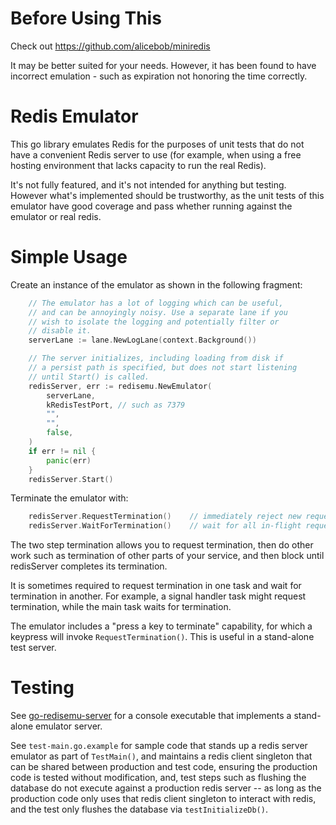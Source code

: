 # Before Using This

Check out https://github.com/alicebob/miniredis

It may be better suited for your needs. However, it has been found to have
incorrect emulation - such as expiration not honoring the time correctly.

# Redis Emulator
This go library emulates Redis for the purposes of unit tests that do not have
a convenient Redis server to use (for example, when using a free hosting
environment that lacks capacity to run the real Redis).

It's not fully featured, and it's not intended for anything but testing.
However what's implemented should be trustworthy, as the unit tests of this
emulator have good coverage and pass whether running against the emulator
or real redis.

# Simple Usage

Create an instance of the emulator as shown in the following fragment:

```go
	// The emulator has a lot of logging which can be useful,
	// and can be annoyingly noisy. Use a separate lane if you
	// wish to isolate the logging and potentially filter or
	// disable it.
	serverLane := lane.NewLogLane(context.Background())

	// The server initializes, including loading from disk if
	// a persist path is specified, but does not start listening
	// until Start() is called.
	redisServer, err := redisemu.NewEmulator(
		serverLane,     
		kRedisTestPort, // such as 7379
		"",
		"",
		false,
	)
	if err != nil {
		panic(err)
	}
	redisServer.Start()
```

Terminate the emulator with:

```go
	redisServer.RequestTermination()    // immediately reject new requests
	redisServer.WaitForTermination()    // wait for all in-flight requests to complete
```

The two step termination allows you to request termination, then do other
work such as termination of other parts of your service, and then block
until redisServer completes its termination.

It is sometimes required to request termination in one task and wait for
termination in another. For example, a signal handler task might request
termination, while the main task waits for termination.

The emulator includes a "press a key to terminate" capability, for which
a keypress will invoke `RequestTermination()`. This is useful in a stand-alone
test server.

# Testing

See [go-redisemu-server](https://github.com/jimsnab/go-redisemu-server) for
a console executable that implements a stand-alone emulator server.

See `test-main.go.example` for sample code that stands up a redis server emulator
as part of `TestMain()`, and maintains a redis client singleton that can
be shared between production and test code, ensuring the production code is
tested without modification, and, test steps such as flushing the database
do not execute against a production redis server -- as long as the production
code only uses that redis client singleton to interact with redis, and
the test only flushes the database via `testInitializeDb()`.


